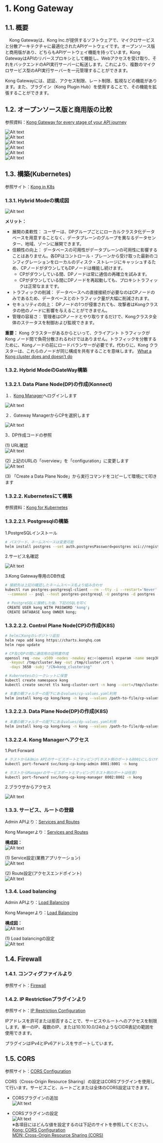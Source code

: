 # 1. Kong Gateway

## 1.1. 概要

　Kong Gatewayは、Kong Inc.が提供するソフトウェアで、マイクロサービスと分散アーキテクチャに最適化されたAPIゲートウェイです。オープンソース版と商用版があり、どちらもAPIゲートウェイ機能を持っています。Kong GatewayはAPIのリバースプロキシとして機能し、Webアクセスを受け取り、それをバックエンドのAPI実行サーバーに転送します。これにより、複数のマイクロサービス型のAPI実行サーバーを一元管理することができます。

Kong Gatewayには、認証、アクセス制限、レート制限、監視などの機能があります。また、プラグイン（Kong Plugin Hub）を使用することで、その機能を拡張することができます。

## 1.2. オープンソース版と商用版の比較

参照資料：[Kong Gateway for every stage
of your API journey](https://konghq.com/products/kong-gateway)

![Alt text](images/stage_diff_1.png)
![Alt text](images/stage_diff_2.png)
![Alt text](images/stage_diff_3.png)
![Alt text](images/stage_diff_4.png)
![Alt text](images/stage_diff_5.png)
![Alt text](images/stage_diff_6.png)

## 1.3. 構築(Kubernetes)

参照サイト：[Kong in K8s](https://docs.konghq.com/gateway/3.5.x/install/kubernetes/)

### 1.3.1. Hybrid Modeの構成図

![Alt text](images/hybrid_mode.png)

**メリット：**

* 展開の柔軟性： ユーザーは、DPグループごとにローカルクラスタ化データベースを用意することなく、データプレーンのグループを異なるデータセンター、地域、ゾーンに展開できます。
* 信頼性の向上： データベースの可用性がデータプレーンの可用性に影響することはありません。各DPはコントロール・プレーンから受け取った最新のコンフィグレーションをローカルのディスク・ストレージにキャッシュするため、CPノードがダウンしてもDPノードは機能し続けます。
  * CPがダウンしている間、DPノードは常に通信の再確立を試みます。
  * CPがダウンしている間にDPノードを再起動しても、プロキシトラフィックは正常なままです。
* トラフィックの削減： データベースへの直接接続が必要なのはCPノードのみであるため、データベースとのトラフィック量が大幅に削減されます。
* セキュリティの向上： DPノードの1つが侵害されても、攻撃者はKongクラスタの他のノードに影響を与えることができません。
* 管理の容易さ： 管理者はCPノードとやり取りするだけで、Kongクラスタ全体のステータスを制御および監視できます。

**重要：**
Kong クラスターがあるからといって、クライアント トラフィックが Kong ノード間で負荷分散されるわけではありません。トラフィックを分散するために、Kongノードの前にロードバランサーが必要です。代わりに、Kong クラスターは、これらのノードが同じ構成を共有することを意味します。
[What a Kong cluster does and doesn’t do](https://docs.konghq.com/gateway/latest/production/deployment-topologies/traditional/)

### 1.3.2. Hybrid ModeのGateWay構築

### 1.3.2.1. Data Plane Node(DP)の作成(Konnect)

１．[Kong Manager](https://signin.cloud.konghq.com/)へログインします

![Alt text](images/login.png)

２．Gateway ManagerからCPを選択します

![Alt text](images/cp_select.png)

3．DP作成コードの参照

(1) URL確認
![Alt text](images/cp_base_url.png)

(2) 上記のURLの「overview」を「configuration」に変更します
![Alt text](images/dp_create.png)

(3) 「Create a Data Plane Node」から実行コマンドをコピーして環境にて叩きます

### 1.3.2.2. Kubernetesにて構築

参照資料：[Kong for Kubernetes](https://github.com/Kong/charts/blob/main/charts/kong/README.md)

### 1.3.2.2.1. Postgresqlの構築

1.PostgreSQLインストール

```bash
# パスワード、ネームスペースは変更可能
helm install postgres --set auth.postgresPassword=postgres oci://registry-1.docker.io/bitnamicharts/postgresql -n dbkong --create-namespace
```

2.サービス名確認

![Alt text](images/postgres_svc.png)

3.Kong Gateway専用のDB作成

```bash
# 接続先は上記の確認したネームスペース名より組み合わせ
kubectl run postgres-postgresql-client --rm --tty -i --restart='Never' --namespace dbkong --image docker.io/bitnami/postgresql:16.1.0-debian-11-r24 --env="PGPASSWORD=postgres" \
 --command -- psql --host postgres-postgresql -U postgres -d postgres -p 5432

 # PostgreSQLに接続した後、下記のSQLを叩く
 CREATE USER kong WITH PASSWORD 'kong';
 CREATE DATABASE kong OWNER kong;
```

### 1.3.2.2.2. Control Plane Node(CP)の作成(K8S)

```bash
# helmにKongのレポジトリ追加
helm repo add kong https://charts.konghq.com
helm repo update

# CP及びDPの間に通信用の証明書作成
openssl req -new -x509 -nodes -newkey ec:<(openssl ecparam -name secp384r1) \
  -keyout /tmp/cluster.key -out /tmp/cluster.crt \
  -days 3650 -subj "/CN=kong_clustering"

# Kubernetesのシークレットに保管
kubectl create namespace kong
kubectl create secret tls kong-cluster-cert -n kong --cert=/tmp/cluster.crt --key=/tmp/cluster.key

# 本書の親フォルダーの配下にあるvalues/cp-values.yaml利用
helm install kong-cp kong/kong -n kong --values /path-to-file/cp-values.yaml
```

### 1.3.2.2.3. Data Plane Node(DP)の作成(K8S)

```bash
# 本書の親フォルダーの配下にあるvalues/dp-values.yaml利用
helm install kong-cp kong/kong -n kong --values /path-to-file/dp-values.yaml
```

### 1.3.2.2.4. Kong Managerへアクセス

1.Port Forward

```bash
# ホストからAdmin APIのサービスポートとマッピング(ホスト側のポートも8001にしなければいけない)
kubectl port-forward svc/kong-cp-kong-admin 8001:8001 -n kong

# ホストからManagerのサービスポートとマッピング(ホスト側のポートは任意)
kubectl port-forward svc/kong-cp-kong-manager 8002:8002 -n kong
```

2.ブラウザからアクセス

![Alt text](images/kong_manager.png)

### 1.3.3. サービス、ルートの登録

Admin APIより：[Services and Routes](https://docs.konghq.com/gateway/3.5.x/get-started/services-and-routes/)

Kong Managerより：[Services and Routes](https://docs.konghq.com/gateway/3.5.x/kong-manager/get-started/services-and-routes/)

**構成図：**
![Alt text](images/service_route.png)

(1) Service設定(業務アプリケーション)
![Alt text](images/config_service.png)

(2) Route設定(アクセスエンドポイント)
![Alt text](images/config_route.png)

### 1.3.4. Load balancing

Admin APIより：[Load Balancing](https://docs.konghq.com/gateway/3.5.x/get-started/load-balancing/)

Kong Managerより：[Load Balancing](https://docs.konghq.com/gateway/3.5.x/kong-manager/get-started/load-balancing/)

**構成図：**
![Alt text](images/load_balance.png)

(1) Load balancingの設定
![Alt text](images/upstream.png)

## 1.4. Firewall

### 1.4.1. コンフィグファイルより

参照サイト：[Firewall](https://docs.konghq.com/gateway/latest/production/networking/firewall/#firewall)

### 1.4.2. IP Restrictionプラグインより

参照サイト：[IP Restriction Configuration](https://docs.konghq.com/hub/kong-inc/ip-restriction/configuration/)

IPアドレスを許可または拒否することで、サービスやルートへのアクセスを制限します。単一のIP、複数のIP、または10.10.10.0/24のようなCIDR表記の範囲を使用できます。

プラグインはIPv4とIPv6アドレスをサポートしています。

## 1.5. CORS

参照サイト：[CORS Configuration](hhttps://docs.konghq.com/hub/kong-inc/cors/configuration/)

CORS（Cross-Origin Resource Sharing）の設定はCORSプラグインを使用して行います。サービスごと、ルートごとまたは全体のCORS設定はできます。

* CORSプラグインの追加
![Alt text](images/select_cors.png)

* CORSプラグインの設定
![Alt text](images/configure_cors.png)
※各項目にはどんな値を設定するのは下記のサイトを参照してください。
[Kong: CORS Configuration](https://docs.konghq.com/hub/kong-inc/cors/configuration/)
[MDN: Cross-Origin Resource Sharing (CORS)](https://developer.mozilla.org/en-US/docs/Web/HTTP/CORS)

<style>
p:has(> img){
    display: grid;
}
</style>
